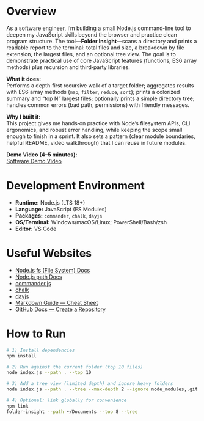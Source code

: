 # Overview

As a software engineer, I’m building a small Node.js command‑line tool to deepen my JavaScript skills beyond the browser and practice clean program structure. The tool—**Folder Insight**—scans a directory and prints a readable report to the terminal: total files and size, a breakdown by file extension, the largest files, and an optional tree view. The goal is to demonstrate practical use of core JavaScript features (functions, ES6 array methods) plus recursion and third‑party libraries.

**What it does:**  
Performs a depth‑first recursive walk of a target folder; aggregates results with ES6 array methods (`map`, `filter`, `reduce`, `sort`); prints a colorized summary and “top N” largest files; optionally prints a simple directory tree; handles common errors (bad path, permissions) with friendly messages.

**Why I built it:**  
This project gives me hands‑on practice with Node’s filesystem APIs, CLI ergonomics, and robust error handling, while keeping the scope small enough to finish in a sprint. It also sets a pattern (clear module boundaries, helpful README, video walkthrough) that I can reuse in future modules.

**Demo Video (4–5 minutes):**  
[Software Demo Video](https://youtu.be/REPLACE_WITH_YOUR_LINK)

# Development Environment

- **Runtime:** Node.js (LTS 18+)
- **Language:** JavaScript (ES Modules)
- **Packages:** `commander`, `chalk`, `dayjs`
- **OS/Terminal:** Windows/macOS/Linux; PowerShell/Bash/zsh
- **Editor:** VS Code

# Useful Websites

- [Node.js fs (File System) Docs](https://nodejs.org/api/fs.html)  
- [Node.js path Docs](https://nodejs.org/api/path.html)  
- [commander.js](https://github.com/tj/commander.js/)  
- [chalk](https://github.com/chalk/chalk)  
- [dayjs](https://day.js.org/)  
- [Markdown Guide — Cheat Sheet](https://www.markdownguide.org/cheat-sheet/)  
- [GitHub Docs — Create a Repository](https://docs.github.com/en/repositories/creating-and-managing-repositories/creating-a-new-repository)

# How to Run

```bash
# 1) Install dependencies
npm install

# 2) Run against the current folder (top 10 files)
node index.js --path . --top 10

# 3) Add a tree view (limited depth) and ignore heavy folders
node index.js --path . --tree --max-depth 2 --ignore node_modules,.git

# 4) Optional: link globally for convenience
npm link
folder-insight --path ~/Documents --top 8 --tree
```
